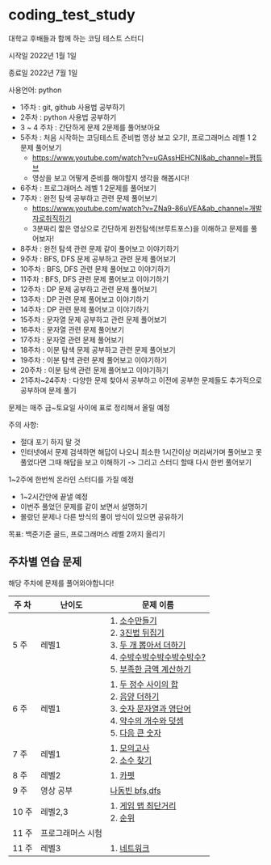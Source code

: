 # coding_test_study
대학교 후배들과 함께 하는 코딩 테스트 스터디

시작일 2022년 1월 1일

종료일 2022년 7월 1일

사용언어: python

- 1주차 : git, github 사용법 공부하기
- 2주차 : python 사용법 공부하기
- 3 ~ 4 주차 : 간단하게 문제 2문제를 풀어보아요
- 5주차 : 처음 시작하는 코딩테스트 준비법 영상 보고 오기!, 프로그래머스 레벨 1 2문제 풀어보기 
  - https://www.youtube.com/watch?v=uGAssHEHCNI&ab_channel=쩜튜브
  - 영상을 보고 어떻게 준비를 해야할지 생각을 해봅시다!
- 6주차 : 프로그래머스 레벨 1 2문제를 풀어보기
- 7주차 : 완전 탐색 공부하고 관련 문제 풀어보기
  - https://www.youtube.com/watch?v=ZNa9-86uVEA&ab_channel=개발자로취직하기
  - 3분짜리 짧은 영상으로 간단하게 완전탐색(브루트포스)을 이해하고 문제를 풀어보자!
- 8주차 : 완전 탐색 관련 문제 같이 풀어보고 이야기하기
- 9주차 : BFS, DFS 문제 공부하고 관련 문제 풀어보기
- 10주차 : BFS, DFS 관련 문제 풀어보고 이야기하기
- 11주차 : BFS, DFS 관련 문제 풀어보고 이야기하기
- 12주차 : DP 문제 공부하고 관련 문제 풀어보기
- 13주차 : DP 관련 문제 풀어보고 이야기하기
- 14주차 : DP 관련 문제 풀어보고 이야기하기
- 15주차 : 문자열 문제 공부하고 관련 문제 풀어보기
- 16주차 : 문자열 관련 문제 풀어보기
- 17주차 : 문자열 관련 문제 풀어보기
- 18주차 : 이분 탐색 문제 공부하고 관련 문제 풀어보기
- 19주차 : 이분 탐색 관련 문제 풀어보고 이야기하기
- 20주차 : 이분 탐색 관련 문제 풀어보고 이야기하기
- 21주차~24주차 : 다양한 문제 찾아서 공부하고 이전에 공부한 문제들도 추가적으로 공부하며 문제 풀기

문제는 매주 금~토요일 사이에 표로 정리해서 올릴 예정 

주의 사항:
- 절대 포기 하지 말 것
- 인터넷에서 문제 검색하면 해답이 나오니 최소한 1시간이상 머리써가며 풀어보고 못풀었다면 그때 해답을 보고 이해하기 -> 그리고 스터디 할때 다시 한번 풀어보기

1~2주에 한번씩 온라인 스터디를 가질 예정
- 1~2시간안에 끝낼 예정
- 이번주 풀었던 문제를 같이 보면서 설명하기
- 몰랐던 문제나 다른 방식의 풀이 방식이 있으면 공유하기

목표: 백준기준 골드, 프로그래머스 레벨 2까지 올리기

## 주차별 연습 문제 
해당 주차에 문제를 풀어와야합니다!

|주 차|난이도|문제 이름|
|---|---|---|
|5 주 |레벨1| 1. [소수만들기](https://programmers.co.kr/learn/courses/30/lessons/12977) <br>2. [3진법 뒤집기](https://programmers.co.kr/learn/courses/30/lessons/68935) <br>3. [두 개 뽑아서 더하기](https://programmers.co.kr/learn/courses/30/lessons/68644) <br>4. [수박수박수박수박수박수?](https://programmers.co.kr/learn/courses/30/lessons/12922) <br>5. [부족한 금액 계산하기](https://programmers.co.kr/learn/courses/30/lessons/82612)  |
|6 주 |레벨1| 1. [두 정수 사이의 합](https://programmers.co.kr/learn/courses/30/lessons/12912) <br>2. [음양 더하기](https://programmers.co.kr/learn/courses/30/lessons/76501) <br>3. [숫자 문자열과 영단어](https://programmers.co.kr/learn/courses/30/lessons/81301) <br>4. [약수의 개수와 덧셈](https://programmers.co.kr/learn/courses/30/lessons/77884) <br>5. [다음 큰 숫자](https://programmers.co.kr/learn/courses/30/lessons/12911)  |
|7 주 |레벨1|1. [모의고사](https://programmers.co.kr/learn/courses/30/lessons/42840) <br>2. [소수 찾기](https://programmers.co.kr/learn/courses/30/lessons/42839)|
|8 주 |레벨2|1. [카펫](https://programmers.co.kr/learn/courses/30/lessons/42842)|
|9 주 |영상 공부|[나동빈 bfs,dfs](https://www.youtube.com/watch?v=7C9RgOcvkvo&ab_channel=동빈나)|
|10 주 |레벨2,3|1. [게임 맵 최단거리](https://programmers.co.kr/learn/courses/30/lessons/1844?language=python3) <br>2. [순위](https://programmers.co.kr/learn/courses/30/lessons/49191?language=python3)|
|11 주 |프로그래머스 시험||
|11 주 |레벨3|1. [네트워크](https://programmers.co.kr/learn/courses/30/lessons/43162)|


